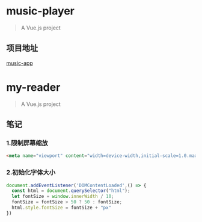 # music-player

> A Vue.js project

## 项目地址

[music-app](http://zhongwood.likesyou.org/music-app/)

# my-reader

> A Vue.js project

## 笔记

### 1.限制屏幕缩放

```HTML
<meta name="viewport" content="width=device-width,initial-scale=1.0.maxmum-scale=1.0,minmum-scale=1.0,user-scalable=no">
```

### 2.初始化字体大小

```javascript
document.addEventListener('DOMContentLoaded',() => {
  const html = document.querySelector("html");
  let fontSize = window.innerWidth / 10;
  fontSize = fontSize > 50 ? 50 : fontSize;
  html.style.fontSize = fontSize + "px"
})
```
